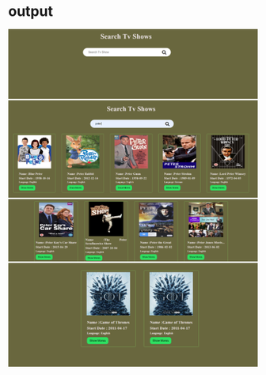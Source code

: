 <h1>output</h1>
<img src="./image/out.png">
<img src="./image/out1.png">
<img src="./image/out2.png">
<img src="./image/out3.png">